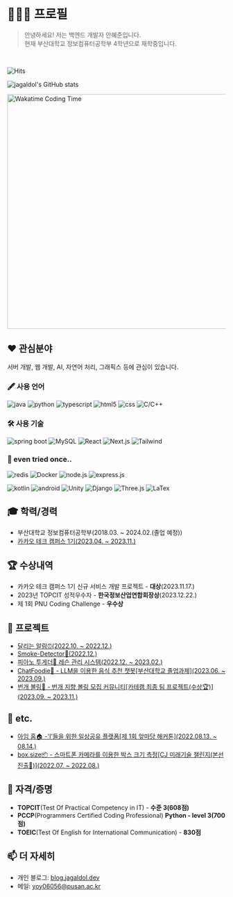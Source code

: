 # 🧑🏻‍💻 프로필

> 안녕하세요! 저는 백엔드 개발자 안혜준입니다.  
> 현재 부산대학교 정보컴퓨터공학부 4학년으로 재학중입니다.

<br/>

![Hits](https://hits.seeyoufarm.com/api/count/incr/badge.svg?url=https%3A%2F%2Fgithub.com%2Fjagaldol)

![jagaldol's GitHub stats](https://github-readme-stats.vercel.app/api?username=jagaldol&count_private=true&show_icons=true&hide_border=true)

<a href="https://wakatime.com/@jagaldol" target="_blank">
  <img src="https://github-readme-stats.vercel.app/api/wakatime?username=jagaldol&layout=compact" alt="Wakatime Coding Time" width="540px">
</a>

## ❤️ 관심분야

서버 개발, 웹 개발, AI, 자연어 처리, 그래픽스 등에 관심이 있습니다.

### 🖋️ 사용 언어

![java](https://img.shields.io/badge/-Java-ED8B00?style=for-the-badge&logo=java)
![python](https://img.shields.io/badge/-Python-3776AB?style=for-the-badge&logo=python&logoColor=white)
![typescript](https://img.shields.io/badge/-typescript-3178C6?style=for-the-badge&logo=typescript&logoColor=white)
![html5](https://img.shields.io/badge/-HTML5-E34F26?style=for-the-badge&logo=html5&logoColor=white)
![css](https://img.shields.io/badge/-CSS3-1572B6?style=for-the-badge&logo=css3&logoColor=white)
![C/C++](https://img.shields.io/badge/-C/C++-A8B9CC?style=for-the-badge&logo=c%2B%2B)

### 🛠️ 사용 기술

![spring boot](https://img.shields.io/badge/Spring%20boot-6DB33F?style=for-the-badge&logo=springboot&logoColor=white)
![MySQL](https://img.shields.io/badge/MySQL-4479A1?style=for-the-badge&logo=mysql&logoColor=white)
![React](https://img.shields.io/badge/-React-222222?style=for-the-badge&logo=react)
![Next.js](https://img.shields.io/badge/-Next.js-000000?style=for-the-badge&logo=next.js)
![Tailwind](https://img.shields.io/badge/-Tailwind-06B6D4?style=for-the-badge&logo=tailwindcss&logoColor=white)

### 👀 even tried once..

![redis](https://img.shields.io/badge/redis-DC382D?style=for-the-badge&logo=redis&logoColor=white)
![Docker](https://img.shields.io/badge/Docker-2496ED?style=for-the-badge&logo=docker&logoColor=white)
![node.js](https://img.shields.io/badge/Node.js-339933?style=for-the-badge&logo=node.js&logoColor=white)
![express.js](https://img.shields.io/badge/Express.js-000000?style=for-the-badge&logo=express)

![kotlin](https://img.shields.io/badge/-Kotlin-7f52ff?style=for-the-badge&logo=kotlin&logoColor=white)
![android](https://img.shields.io/badge/Android-3ddc84?style=for-the-badge&logo=android&logoColor=white)
![Unity](https://img.shields.io/badge/-Unity-292929?style=for-the-badge&logo=unity&logoColor=white)
![Django](https://img.shields.io/badge/-Django-2BA977?style=for-the-badge&logo=django&logoColor=white)
![Three.js](https://img.shields.io/badge/-Three.js-222222?style=for-the-badge&logo=threedotjs&logoColor=white)
![LaTex](https://img.shields.io/badge/-LaTex-008080?style=for-the-badge&logo=latex&logoColor=white)

## 🎓 학력/경력

- 부산대학교 정보컴퓨터공학부(2018.03. ~ 2024.02.(졸업 예정))
- [카카오 테크 캠퍼스 1기(2023.04. ~ 2023.11.)](https://www.kakaotechcampus.com)

## 🏆 수상내역

- 카카오 테크 캠퍼스 1기 신규 서비스 개발 프로젝트 - **대상**(2023.11.17.)
- 2023년 TOPCIT 성적우수자 - **한국정보산업연합회장상**(2023.12.22.)
- 제 1회 PNU Coding Challenge - **우수상**

## 🚀 프로젝트

- [달리는 알람⏰(2022.10. ~ 2022.12.)](https://github.com/jagaldol/running-alarm)
- [Smoke-Detector🚬(2022.12.)](https://github.com/jagaldol/smoke-detector)
- [피아노 투게더🎹 레슨 관리 시스템(2022.12. ~ 2023.02.)](https://fast-kilogram-f15.notion.site/38cd8462261f4843abf4802d55e4435d)
- [ChatFoodie🍔 - LLM을 이용한 음식 추천 챗봇[부산대학교 졸업과제](2023.06. ~ 2023.09.)](https://chatfoodie.net/)
- [번개 볼링🎳 - 번개 지향 볼링 모집 커뮤니티[카테캠 최종 팀 프로젝트(수상🏆)](2023.09. ~ 2023.11.)](https://github.com/Step3-kakao-tech-campus/Team3_BE)

## 📌 etc.

- [아임 홈🏠 -'I'들을 위한 일상공유 플랫폼[제 1회 앞마당 해커톤](2022.08.13. ~ 08.14.)](https://github.com/jagaldol/ImHome)
- [box.size📦 - 스마트폰 카메라를 이용한 박스 크기 측정[CJ 미래기술 챌린지(본선 진출🚩)](2022.07. ~ 2022.08.)](https://github.com/Box-size/box.size-android)

## 🪪 자격/증명
- **TOPCIT**(Test Of Practical Competency in IT) - **수준 3(608점)**
- **PCCP**(Programmers Certified Coding Professional) **Python - level 3(700점)**
- **TOEIC**(Test Of English for International Communication) - **830점**

## 📫 더 자세히

- 개인 블로그: [blog.jagaldol.dev](https://blog.jagaldol.dev)
- 메일: [yoy06056@pusan.ac.kr](mailto:yoy06056@pusan.ac.kr)
